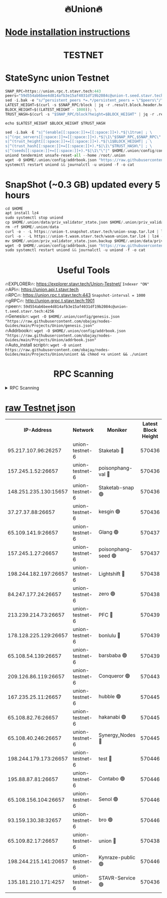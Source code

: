 <h1 align="center"> 🔥Union🔥</h1>

[Node installation instructions](https://github.com/obajay/nodes-Guides/tree/main/Projects/Union)
=

<h1 align="center"> TESTNET</h1>

# StateSync union Testnet
```python
SNAP_RPC=https://union.rpc.t.stavr.tech:443
peers="59d554ab6bee4d814afb3e15af4031df19b2084c@union-t.seed.stavr.tech:4256"
sed -i.bak -e "s/^persistent_peers *=.*/persistent_peers = \"$peers\"/" $HOME/.union/config/config.toml
LATEST_HEIGHT=$(curl -s $SNAP_RPC/block | jq -r .result.block.header.height); \
BLOCK_HEIGHT=$((LATEST_HEIGHT - 1000)); \
TRUST_HASH=$(curl -s "$SNAP_RPC/block?height=$BLOCK_HEIGHT" | jq -r .result.block_id.hash)

echo $LATEST_HEIGHT $BLOCK_HEIGHT $TRUST_HASH

sed -i.bak -E "s|^(enable[[:space:]]+=[[:space:]]+).*$|\1true| ; \
s|^(rpc_servers[[:space:]]+=[[:space:]]+).*$|\1\"$SNAP_RPC,$SNAP_RPC\"| ; \
s|^(trust_height[[:space:]]+=[[:space:]]+).*$|\1$BLOCK_HEIGHT| ; \
s|^(trust_hash[[:space:]]+=[[:space:]]+).*$|\1\"$TRUST_HASH\"| ; \
s|^(seeds[[:space:]]+=[[:space:]]+).*$|\1\"\"|" $HOME/.union/config/config.toml
uniond tendermint unsafe-reset-all --home /root/.union
wget -O $HOME/.union/config/addrbook.json "https://raw.githubusercontent.com/obajay/nodes-Guides/main/Projects/Union/addrbook.json"
systemctl restart uniond && journalctl -u uniond -f -o cat
```
# SnapShot (~0.3 GB) updated every 5 hours
```python
cd $HOME
apt install lz4
sudo systemctl stop uniond
cp $HOME/.union/data/priv_validator_state.json $HOME/.union/priv_validator_state.json.backup
rm -rf $HOME/.union/data
curl -o - -L https://union-t.snapshot.stavr.tech/union-snap.tar.lz4 | lz4 -c -d - | tar -x -C $HOME/.union --strip-components 2
curl -o - -L https://union-t.wasm.stavr.tech/wasm-union.tar.lz4 | lz4 -c -d - | tar -x -C $HOME/.union --strip-components 2
mv $HOME/.union/priv_validator_state.json.backup $HOME/.union/data/priv_validator_state.json
wget -O $HOME/.union/config/addrbook.json "https://raw.githubusercontent.com/obajay/nodes-Guides/main/Projects/Union/addrbook.json"
sudo systemctl restart uniond && journalctl -u uniond -f -o cat
```
 <h1 align="center"> Useful Tools</h1>
 
🔥EXPLORER🔥: https://explorer.stavr.tech/Union-Testnet/        `Indexer "ON"` \
🔥API🔥:      https://union.api.t.stavr.tech \
🔥RPC🔥:      https://union.rpc.t.stavr.tech:443              `Snapshot-interval = 1000` \
🔥gRPC🔥:     http://union.grpc.t.stavr.tech:1901 \
🔥peer🔥:     `59d554ab6bee4d814afb3e15af4031df19b2084c@union-t.seed.stavr.tech:4256` \
🔥Genesis🔥:     `wget -O $HOME/.union/config/genesis.json "https://raw.githubusercontent.com/obajay/nodes-Guides/main/Projects/Union/genesis.json"` \
🔥Addrbook🔥: ```wget -O $HOME/.union/config/addrbook.json "https://raw.githubusercontent.com/obajay/nodes-Guides/main/Projects/Union/addrbook.json"``` \
🔥Auto_install script🔥:  `wget -O uniont https://raw.githubusercontent.com/obajay/nodes-Guides/main/Projects/Union/uniont && chmod +x uniont && ./uniont`

<h1 align="center"> RPC Scanning</h1>

<details>
<summary>RPC Scanning</summary>

<h2 align="center"> We scan nodes in real time every 4 hours. And we provide the final result of RPC endpoints.
We cannot influence the operation of these nodes in any way. </h2>


```python
If Voting Power is higher than 0 --> then the Node is a validator of the network and may be subject to attack and be a potential threat to the chain.
```
```python
We marked such validators with a red symbol
```

</details>

[raw Testnet json](https://rpc-check.uniont.stavr.tech/uniont/rpc-uniont-result.json)
=



<table><tr><th>IP-Address</th><th>Network</th><th>Moniker</th><th>Latest Block Height</th><th>Earliest Block Height</th><th>Catching Up</th><th>Tx Index</th><th>Voting Power</th><th>Scan Time</th></tr><tr><td>95.217.107.96:26257</td><td>union-testnet-6</td><td>Staketab 🔴</td><td>570436</td><td>1</td><td>False</td><td>on</td><td>1000002</td><td>2024-03-23T22:40:34.658399210UTC</td></tr><tr><td>157.245.1.52:26657</td><td>union-testnet-6</td><td>poisonphang-val 🔴</td><td>570436</td><td>1</td><td>False</td><td>on</td><td>1000000</td><td>2024-03-23T22:40:35.261169146UTC</td></tr><tr><td>148.251.235.130:15657</td><td>union-testnet-6</td><td>Staketab-snap 🟢</td><td>570436</td><td>1</td><td>False</td><td>on</td><td>0</td><td>2024-03-23T22:40:35.843256493UTC</td></tr><tr><td>37.27.37.88:26657</td><td>union-testnet-6</td><td>kesgin 🟢</td><td>570436</td><td>1</td><td>False</td><td>on</td><td>0</td><td>2024-03-23T22:40:36.172159137UTC</td></tr><tr><td>65.109.141.9:26657</td><td>union-testnet-6</td><td>Glang 🟢</td><td>570437</td><td>1</td><td>False</td><td>on</td><td>0</td><td>2024-03-23T22:40:40.571405765UTC</td></tr><tr><td>157.245.1.27:26657</td><td>union-testnet-6</td><td>poisonphang-seed 🟢</td><td>570437</td><td>1</td><td>False</td><td>on</td><td>0</td><td>2024-03-23T22:40:41.448358767UTC</td></tr><tr><td>198.244.182.197:26657</td><td>union-testnet-6</td><td>Lightshift 🔴</td><td>570438</td><td>1</td><td>False</td><td>on</td><td>1000000</td><td>2024-03-23T22:40:43.800834996UTC</td></tr><tr><td>84.247.177.24:26657</td><td>union-testnet-6</td><td>zero 🟢</td><td>570438</td><td>1</td><td>False</td><td>on</td><td>0</td><td>2024-03-23T22:40:48.511038504UTC</td></tr><tr><td>213.239.214.73:26657</td><td>union-testnet-6</td><td>PFC 🔴</td><td>570439</td><td>1</td><td>False</td><td>on</td><td>1000001</td><td>2024-03-23T22:40:53.132532979UTC</td></tr><tr><td>178.128.225.129:26657</td><td>union-testnet-6</td><td>bonlulu 🔴</td><td>570439</td><td>1</td><td>False</td><td>on</td><td>1000000</td><td>2024-03-23T22:40:53.776810028UTC</td></tr><tr><td>65.108.54.139:26657</td><td>union-testnet-6</td><td>barsbaba 🟢</td><td>570439</td><td>1</td><td>False</td><td>on</td><td>0</td><td>2024-03-23T22:40:54.089282963UTC</td></tr><tr><td>209.126.86.119:26657</td><td>union-testnet-6</td><td>Conqueror 🟢</td><td>570443</td><td>1</td><td>False</td><td>on</td><td>0</td><td>2024-03-23T22:41:19.564019529UTC</td></tr><tr><td>167.235.25.11:26657</td><td>union-testnet-6</td><td>hubble 🟢</td><td>570445</td><td>1</td><td>False</td><td>on</td><td>0</td><td>2024-03-23T22:41:25.928362956UTC</td></tr><tr><td>65.108.82.76:26657</td><td>union-testnet-6</td><td>hakanabi 🟢</td><td>570445</td><td>1</td><td>False</td><td>on</td><td>0</td><td>2024-03-23T22:41:26.276802934UTC</td></tr><tr><td>65.108.40.246:26657</td><td>union-testnet-6</td><td>Synergy_Nodes 🔴</td><td>570445</td><td>1</td><td>False</td><td>on</td><td>1000001</td><td>2024-03-23T22:41:32.704790060UTC</td></tr><tr><td>198.244.179.173:26657</td><td>union-testnet-6</td><td>test 🔴</td><td>570446</td><td>1</td><td>False</td><td>on</td><td>1000001</td><td>2024-03-23T22:41:35.287991353UTC</td></tr><tr><td>195.88.87.81:26657</td><td>union-testnet-6</td><td>Contabo 🟢</td><td>570446</td><td>1</td><td>False</td><td>on</td><td>0</td><td>2024-03-23T22:41:35.596417484UTC</td></tr><tr><td>65.108.156.104:26657</td><td>union-testnet-6</td><td>Senol 🟢</td><td>570446</td><td>1</td><td>False</td><td>on</td><td>0</td><td>2024-03-23T22:41:35.911443437UTC</td></tr><tr><td>93.159.130.38:32657</td><td>union-testnet-6</td><td>bro 🟢</td><td>570446</td><td>1</td><td>False</td><td>on</td><td>0</td><td>2024-03-23T22:41:36.213193119UTC</td></tr><tr><td>65.109.82.17:26657</td><td>union-testnet-6</td><td>union 🔴</td><td>570438</td><td>508001</td><td>False</td><td>off</td><td>1000001</td><td>2024-03-23T22:40:48.863197554UTC</td></tr><tr><td>198.244.215.141:20657</td><td>union-testnet-6</td><td>Kynraze-public 🟢</td><td>570446</td><td>524001</td><td>False</td><td>on</td><td>0</td><td>2024-03-23T22:41:32.968384737UTC</td></tr><tr><td>135.181.210.171:4257</td><td>union-testnet-6</td><td>STAVR-Service 🟢</td><td>570436</td><td>566001</td><td>False</td><td>on</td><td>0</td><td>2024-03-23T22:40:35.605748188UTC</td></tr></table>
